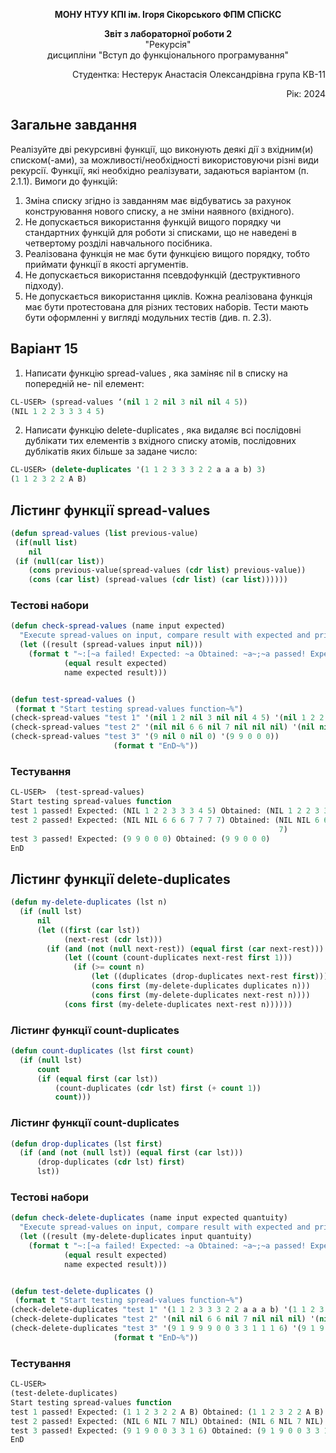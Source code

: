 <p align="center"><b>МОНУ НТУУ КПІ ім. Ігоря Сікорського ФПМ СПіСКС</b></p>
<p align="center">
<b>Звіт з лабораторної роботи 2</b><br/>
"Рекурсія"<br/>
дисципліни "Вступ до функціонального програмування"
</p>
<p align="right">Студентка: Нестерук Анастасія Олександрівна група КВ-11<p>
<p align="right">Рік: 2024<p>
	
## Загальне завдання	
Реалізуйте дві рекурсивні функції, що виконують деякі дії з вхідним(и) списком(-ами), за
можливості/необхідності використовуючи різні види рекурсії. Функції, які необхідно
реалізувати, задаються варіантом (п. 2.1.1). Вимоги до функцій:
1. Зміна списку згідно із завданням має відбуватись за рахунок конструювання нового
списку, а не зміни наявного (вхідного).
2. Не допускається використання функцій вищого порядку чи стандартних функцій
для роботи зі списками, що не наведені в четвертому розділі навчального
посібника.
3. Реалізована функція не має бути функцією вищого порядку, тобто приймати функції
в якості аргументів.
4. Не допускається використання псевдофункцій (деструктивного підходу).
5. Не допускається використання циклів.
Кожна реалізована функція має бути протестована для різних тестових наборів. Тести
мають бути оформленні у вигляді модульних тестів (див. п. 2.3).

## Варіант 15
1. Написати функцію spread-values , яка заміняє nil в списку на попередній не-
nil елемент:
  ```lisp
CL-USER> (spread-values ‘(nil 1 2 nil 3 nil nil 4 5))
(NIL 1 2 2 3 3 3 4 5)
```
2. Написати функцію delete-duplicates , яка видаляє всі послідовні дублікати тих
елементів з вхідного списку атомів, послідовних дублікатів яких більше за задане
число:
```lisp
CL-USER> (delete-duplicates '(1 1 2 3 3 3 2 2 a a a b) 3)
(1 1 2 3 2 2 A B)
```

## Лістинг функції spread-values
```lisp
(defun spread-values (list previous-value)
 (if(null list) 
    nil
 (if (null(car list))
	(cons previous-value(spread-values (cdr list) previous-value))
 	(cons (car list) (spread-values (cdr list) (car list))))))
```

### Тестові набори
```lisp
(defun check-spread-values (name input expected)
  "Execute spread-values on input, compare result with expected and print comparison status"
  (let ((result (spread-values input nil))) 
    (format t "~:[~a failed! Expected: ~a Obtained: ~a~;~a passed! Expected: ~a Obtained: ~a~]~%"
            (equal result expected)
            name expected result)))


(defun test-spread-values ()
 (format t "Start testing spread-values function~%")
(check-spread-values "test 1" '(nil 1 2 nil 3 nil nil 4 5) '(nil 1 2 2 3 3 3 4 5))
(check-spread-values "test 2" '(nil nil 6 6 nil 7 nil nil nil) '(nil nil 6 6 6 7 7 7 7))
(check-spread-values "test 3" '(9 nil 0 nil 0) '(9 9 0 0 0))
                       (format t "EnD~%"))
```

### Тестування
```lisp
CL-USER>  (test-spread-values)
Start testing spread-values function
test 1 passed! Expected: (NIL 1 2 2 3 3 3 4 5) Obtained: (NIL 1 2 2 3 3 3 4 5)
test 2 passed! Expected: (NIL NIL 6 6 6 7 7 7 7) Obtained: (NIL NIL 6 6 6 7 7 7
                                                            7)
test 3 passed! Expected: (9 9 0 0 0) Obtained: (9 9 0 0 0)
EnD
```

## Лістинг функції delete-duplicates
```lisp
(defun my-delete-duplicates (lst n)
  (if (null lst) 
      nil
      (let ((first (car lst))          
            (next-rest (cdr lst)))    
        (if (and (not (null next-rest)) (equal first (car next-rest)))
            (let ((count (count-duplicates next-rest first 1))) 
              (if (>= count n) 
                  (let ((duplicates (drop-duplicates next-rest first)))
                  (cons first (my-delete-duplicates duplicates n))) 
                  (cons first (my-delete-duplicates next-rest n))))
            (cons first (my-delete-duplicates next-rest n))))))
```
### Лістинг функції count-duplicates
```lisp
(defun count-duplicates (lst first count)
  (if (null lst)
      count
      (if (equal first (car lst))
          (count-duplicates (cdr lst) first (+ count 1))  
          count)))
```

### Лістинг функції count-duplicates
```lisp
(defun drop-duplicates (lst first)
  (if (and (not (null lst)) (equal first (car lst)))
      (drop-duplicates (cdr lst) first)  
      lst))

```

### Тестові набори
```lisp
(defun check-delete-duplicates (name input expected quantuity)
  "Execute spread-values on input, compare result with expected and print comparison status"
  (let ((result (my-delete-duplicates input quantuity)
    (format t "~:[~a failed! Expected: ~a Obtained: ~a~;~a passed! Expected: ~a Obtained: ~a~]~%"
            (equal result expected)
            name expected result)))


(defun test-delete-duplicates ()
 (format t "Start testing spread-values function~%")
(check-delete-duplicates "test 1" '(1 1 2 3 3 3 2 2 a a a b) '(1 1 2 3 2 2 A B) 3)
(check-delete-duplicates "test 2" '(nil nil 6 6 nil 7 nil nil nil) '(nil 6 nil 7 nil) 2)
(check-delete-duplicates "test 3" '(9 1 9 9 9 0 0 3 3 1 1 1 6) '(9 1 9 0 0 3 3 1 6) 3)
                       (format t "EnD~%"))
```

### Тестування
```lisp
CL-USER> 
(test-delete-duplicates)
Start testing spread-values function
test 1 passed! Expected: (1 1 2 3 2 2 A B) Obtained: (1 1 2 3 2 2 A B)
test 2 passed! Expected: (NIL 6 NIL 7 NIL) Obtained: (NIL 6 NIL 7 NIL)
test 3 passed! Expected: (9 1 9 0 0 3 3 1 6) Obtained: (9 1 9 0 0 3 3 1 6)
EnD
```

